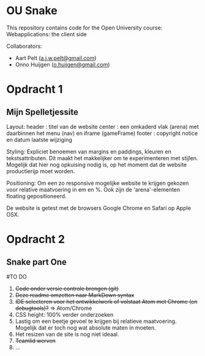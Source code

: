 # OU Snake

This repository contains code for the Open University course: Webapplications: the client side

Collaborators:
* Aart Pelt (a.j.w.pelt@gmail.com)
* Onno Huijgen (o.huijgen@gmail.com)

# Opdracht 1
## Mijn Spelletjessite

Layout:
header : titel van de website
center : een omkaderd vlak (arena) met daarbinnen het menu (nav) en iframe (gameFrame)
footer : copyright notice en datum laatste wijziging

Styling:
Expliciet benoemen van margins en paddings, kleuren en tekstsattributen. Dit maakt het makkelijker
om te experimenteren met stijlen. Mogelijk dat hier nog opkuising nodig is, op het moment dat de
website productierijp moet worden.

Positioning:
Om een zo responsive mogelijke website te krijgen gekozen voor relative maatvoering in em en %.
Ook zijn de 'arena'-elementen floating gepositioneerd.

De website is getest met de browsers Google Chrome en Safari op Apple OSX.

# Opdracht 2
## Snake part One


#TO DO
1. ~~Code onder versie controle brengen (git)~~
2. ~~Deze readme omzetten naar MarkDown syntax~~
3. ~~IDE selecteren voor het ontwikkelwerk of volstaat Atom met Chrome (en debugtools)?~~ => Atom/Chrome
4. CSS height: 100% verder onderzoeken
5. Lastig om een beetje gevoel te krijgen bij relatieve maatvoering. Mogelijk dat er toch nog wat absolute maten in moeten.
6. Het resizen van de site is nog niet ideaal.
7. ~~Teamlid werven~~
8. ...
